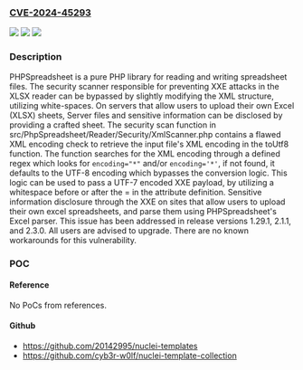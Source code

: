### [CVE-2024-45293](https://cve.mitre.org/cgi-bin/cvename.cgi?name=CVE-2024-45293)
![](https://img.shields.io/static/v1?label=Product&message=PhpSpreadsheet&color=blue)
![](https://img.shields.io/static/v1?label=Version&message=%3D%20%3E%3D%202.2.0%2C%20%3C%202.3.0%20&color=brighgreen)
![](https://img.shields.io/static/v1?label=Vulnerability&message=CWE-611%3A%20Improper%20Restriction%20of%20XML%20External%20Entity%20Reference&color=brighgreen)

### Description

PHPSpreadsheet is a pure PHP library for reading and writing spreadsheet files. The security scanner responsible for preventing XXE attacks in the XLSX reader can be bypassed by slightly modifying the XML structure, utilizing white-spaces. On servers that allow users to upload their own Excel (XLSX) sheets, Server files and sensitive information can be disclosed by providing a crafted sheet. The security scan function in src/PhpSpreadsheet/Reader/Security/XmlScanner.php contains a flawed XML encoding check to retrieve the input file's XML encoding in the toUtf8 function. The function searches for the XML encoding through a defined regex which looks for `encoding="*"` and/or `encoding='*'`, if not found, it defaults to the UTF-8 encoding which bypasses the conversion logic. This logic can be used to pass a UTF-7 encoded XXE payload, by utilizing a whitespace before or after the = in the attribute definition. Sensitive information disclosure through the XXE on sites that allow users to upload their own excel spreadsheets, and parse them using PHPSpreadsheet's Excel parser. This issue has been addressed in release versions 1.29.1, 2.1.1, and 2.3.0. All users are advised to upgrade. There are no known workarounds for this vulnerability.

### POC

#### Reference
No PoCs from references.

#### Github
- https://github.com/20142995/nuclei-templates
- https://github.com/cyb3r-w0lf/nuclei-template-collection

